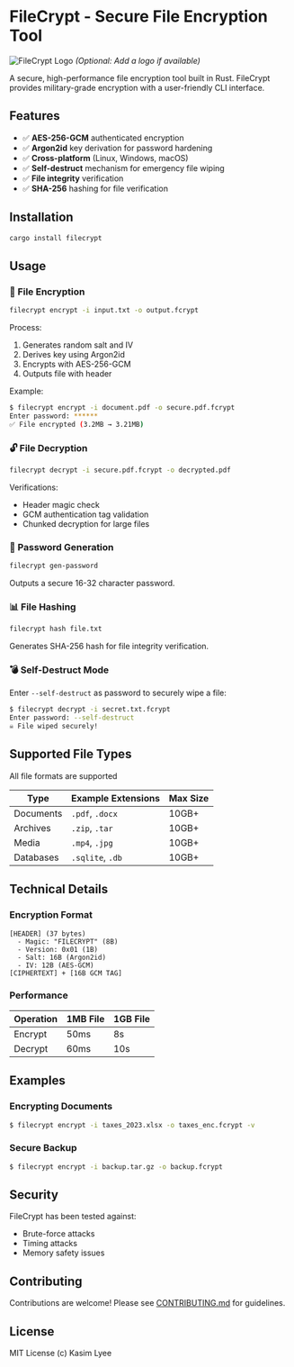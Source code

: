 
# FileCrypt - Secure File Encryption Tool

![FileCrypt Logo](https://via.placeholder.com/150) _(Optional: Add a logo if available)_

A secure, high-performance file encryption tool built in Rust. FileCrypt provides military-grade encryption with a user-friendly CLI interface.

## Features

- ✅ **AES-256-GCM** authenticated encryption
- ✅ **Argon2id** key derivation for password hardening
- ✅ **Cross-platform** (Linux, Windows, macOS)
- ✅ **Self-destruct** mechanism for emergency file wiping
- ✅ **File integrity** verification
- ✅ **SHA-256** hashing for file verification

## Installation

```bash
cargo install filecrypt
```


## Usage

### 🔐 File Encryption

```bash
filecrypt encrypt -i input.txt -o output.fcrypt
```

Process:

1. Generates random salt and IV
2. Derives key using Argon2id
3. Encrypts with AES-256-GCM
4. Outputs file with header

Example:

```bash
$ filecrypt encrypt -i document.pdf -o secure.pdf.fcrypt
Enter password: ******
✅ File encrypted (3.2MB → 3.21MB)
```

### 🔓 File Decryption

```bash
filecrypt decrypt -i secure.pdf.fcrypt -o decrypted.pdf
```

Verifications:

- Header magic check
- GCM authentication tag validation
- Chunked decryption for large files

### 🔑 Password Generation

```bash
filecrypt gen-password
```

Outputs a secure 16-32 character password.

### 📊 File Hashing

```bash
filecrypt hash file.txt
```

Generates SHA-256 hash for file integrity verification.

### 💣 Self-Destruct Mode

Enter `--self-destruct` as password to securely wipe a file:

```bash
$ filecrypt decrypt -i secret.txt.fcrypt
Enter password: --self-destruct
☠️ File wiped securely!
```

## Supported File Types

All file formats are supported

| Type      | Example Extensions | Max Size |
| --------- | ------------------ | -------- |
| Documents | `.pdf`, `.docx`    | 10GB+    |
| Archives  | `.zip`, `.tar`     | 10GB+    |
| Media     | `.mp4`, `.jpg`     | 10GB+    |
| Databases | `.sqlite`, `.db`   | 10GB+    |

## Technical Details

### Encryption Format

```plaintext
[HEADER] (37 bytes)
  - Magic: "FILECRYPT" (8B)
  - Version: 0x01 (1B)
  - Salt: 16B (Argon2id)
  - IV: 12B (AES-GCM)
[CIPHERTEXT] + [16B GCM TAG]
```

### Performance

| Operation | 1MB File | 1GB File |
| --------- | -------- | -------- |
| Encrypt   | 50ms     | 8s       |
| Decrypt   | 60ms     | 10s      |

## Examples

### Encrypting Documents

```bash
$ filecrypt encrypt -i taxes_2023.xlsx -o taxes_enc.fcrypt -v
```

### Secure Backup

```bash
$ filecrypt encrypt -i backup.tar.gz -o backup.fcrypt
```

## Security

FileCrypt has been tested against:

- Brute-force attacks
- Timing attacks
- Memory safety issues

## Contributing

Contributions are welcome! Please see [CONTRIBUTING.md](CONTRIBUTING.md) for guidelines.

## License

MIT License (c) Kasim Lyee
